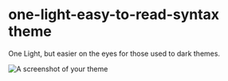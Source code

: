 # one-light-easy-to-read-syntax theme

One Light, but easier on the eyes for those used to dark themes.

![A screenshot of your theme](https://f.cloud.github.com/assets/69169/2289498/4c3cb0ec-a009-11e3-8dbd-077ee11741e5.gif)
